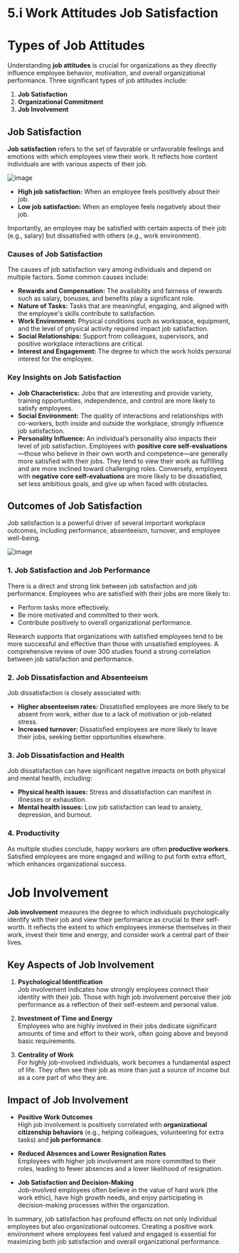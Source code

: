 # 5.i Work Attitudes Job Satisfaction

# Types of Job Attitudes

Understanding **job attitudes** is crucial for organizations as they directly influence employee behavior, motivation, and overall organizational performance. Three significant types of job attitudes include:

1. **Job Satisfaction**
2. **Organizational Commitment**
3. **Job Involvement**

## Job Satisfaction

**Job satisfaction** refers to the set of favorable or unfavorable feelings and emotions with which employees view their work. It reflects how content individuals are with various aspects of their job.

![image](https://github.com/user-attachments/assets/a91b801d-7022-410c-85d1-7404184b4158)


- **High job satisfaction:** When an employee feels positively about their job.
- **Low job satisfaction:** When an employee feels negatively about their job.

Importantly, an employee may be satisfied with certain aspects of their job (e.g., salary) but dissatisfied with others (e.g., work environment).

### Causes of Job Satisfaction

The causes of job satisfaction vary among individuals and depend on multiple factors. Some common causes include:

- **Rewards and Compensation:** The availability and fairness of rewards such as salary, bonuses, and benefits play a significant role.
- **Nature of Tasks:** Tasks that are meaningful, engaging, and aligned with the employee's skills contribute to satisfaction.
- **Work Environment:** Physical conditions such as workspace, equipment, and the level of physical activity required impact job satisfaction.
- **Social Relationships:** Support from colleagues, supervisors, and positive workplace interactions are critical.
- **Interest and Engagement:** The degree to which the work holds personal interest for the employee.
  
### Key Insights on Job Satisfaction

- **Job Characteristics:** Jobs that are interesting and provide variety, training opportunities, independence, and control are more likely to satisfy employees.
- **Social Environment:** The quality of interactions and relationships with co-workers, both inside and outside the workplace, strongly influence job satisfaction.
- **Personality Influence:** An individual’s personality also impacts their level of job satisfaction. Employees with **positive core self-evaluations**—those who believe in their own worth and competence—are generally more satisfied with their jobs. They tend to view their work as fulfilling and are more inclined toward challenging roles. Conversely, employees with **negative core self-evaluations** are more likely to be dissatisfied, set less ambitious goals, and give up when faced with obstacles.

## Outcomes of Job Satisfaction

Job satisfaction is a powerful driver of several important workplace outcomes, including performance, absenteeism, turnover, and employee well-being.

![image](https://github.com/user-attachments/assets/86ffbeac-3594-4447-b121-bac4f6c0321c)


### 1. **Job Satisfaction and Job Performance**
There is a direct and strong link between job satisfaction and job performance. Employees who are satisfied with their jobs are more likely to:

- Perform tasks more effectively.
- Be more motivated and committed to their work.
- Contribute positively to overall organizational performance.

Research supports that organizations with satisfied employees tend to be more successful and effective than those with unsatisfied employees. A comprehensive review of over 300 studies found a strong correlation between job satisfaction and performance.

### 2. **Job Dissatisfaction and Absenteeism**
Job dissatisfaction is closely associated with:

- **Higher absenteeism rates:** Dissatisfied employees are more likely to be absent from work, either due to a lack of motivation or job-related stress.
- **Increased turnover:** Dissatisfied employees are more likely to leave their jobs, seeking better opportunities elsewhere.

### 3. **Job Dissatisfaction and Health**
Job dissatisfaction can have significant negative impacts on both physical and mental health, including:

- **Physical health issues:** Stress and dissatisfaction can manifest in illnesses or exhaustion.
- **Mental health issues:** Low job satisfaction can lead to anxiety, depression, and burnout.

### 4. **Productivity**
As multiple studies conclude, happy workers are often **productive workers**. Satisfied employees are more engaged and willing to put forth extra effort, which enhances organizational success.

# Job Involvement

**Job involvement** measures the degree to which individuals psychologically identify with their job and view their performance as crucial to their self-worth. It reflects the extent to which employees immerse themselves in their work, invest their time and energy, and consider work a central part of their lives.

## Key Aspects of Job Involvement

1. **Psychological Identification**  
   Job involvement indicates how strongly employees connect their identity with their job. Those with high job involvement perceive their job performance as a reflection of their self-esteem and personal value.

2. **Investment of Time and Energy**  
   Employees who are highly involved in their jobs dedicate significant amounts of time and effort to their work, often going above and beyond basic requirements.

3. **Centrality of Work**  
   For highly job-involved individuals, work becomes a fundamental aspect of life. They often see their job as more than just a source of income but as a core part of who they are.

## Impact of Job Involvement

- **Positive Work Outcomes**  
  High job involvement is positively correlated with **organizational citizenship behaviors** (e.g., helping colleagues, volunteering for extra tasks) and **job performance**.

- **Reduced Absences and Lower Resignation Rates**  
  Employees with higher job involvement are more committed to their roles, leading to fewer absences and a lower likelihood of resignation.

- **Job Satisfaction and Decision-Making**  
  Job-involved employees often believe in the value of hard work (the work ethic), have high growth needs, and enjoy participating in decision-making processes within the organization.


In summary, job satisfaction has profound effects on not only individual employees but also organizational outcomes. Creating a positive work environment where employees feel valued and engaged is essential for maximizing both job satisfaction and overall organizational performance.

